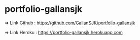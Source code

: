 # portfolio-gallansjk

 =>  Link Github     : https://github.com/GallanSJK/portfolio-gallansjk

 =>  Link Heroku     : https://portfolio-gallansjk.herokuapp.com
